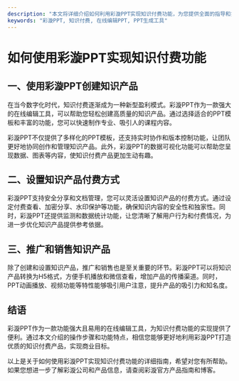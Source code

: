 ```yaml
---
description: "本文将详细介绍如何利用彩漩PPT实现知识付费功能，为您提供全面的指导和操作步骤。"
keywords: "彩漩PPT, 知识付费, 在线编辑PPT, PPT生成工具"
---
```

# 如何使用彩漩PPT实现知识付费功能

## 一、使用彩漩PPT创建知识产品

在当今数字化时代，知识付费逐渐成为一种新型盈利模式。彩漩PPT作为一款强大的在线编辑工具，可以帮助您轻松创建高质量的知识产品。通过选择适合的PPT模板和丰富的功能，您可以快速制作专业、吸引人的课程内容。

彩漩PPT不仅提供了多样化的PPT模板，还支持实时协作和版本控制功能，让团队更好地协同创作和管理知识产品。此外，彩漩PPT的数据可视化功能可以帮助您呈现数据、图表等内容，使知识付费产品更加生动有趣。

## 二、设置知识产品付费方式

彩漩PPT支持安全分享和文档管理，您可以灵活设置知识产品的付费方式。通过设定付费查看、加密分享、水印保护等功能，确保知识内容的安全性和独家性。同时，彩漩PPT还提供监测和数据统计功能，让您清晰了解用户行为和付费情况，为进一步优化知识产品提供参考依据。

## 三、推广和销售知识产品

除了创建和设置知识产品，推广和销售也是至关重要的环节。彩漩PPT可以将知识产品转换为H5格式，方便手机播放和微信查看，增加产品的传播渠道。同时，PPT动画播放、视频功能等特性能够吸引用户注意，提升产品的吸引力和知名度。

## 结语

彩漩PPT作为一款功能强大且易用的在线编辑工具，为知识付费功能的实现提供了便利。通过本文介绍的操作步骤和功能特点，相信您能够更好地利用彩漩PPT打造优质的知识付费产品，实现商业目标。

以上是关于如何使用彩漩PPT实现知识付费功能的详细指南，希望对您有所帮助。如果您想进一步了解彩漩公司和产品信息，请查阅彩漩官方产品指南和博客。
